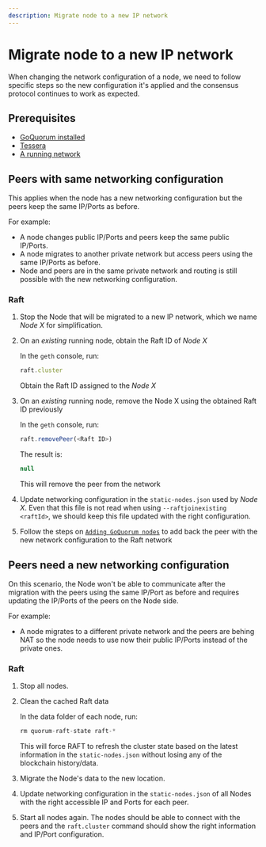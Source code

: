 ```yaml
---
description: Migrate node to a new IP network
---
```


# Migrate node to a new IP network

When changing the network configuration of a node, we need to follow specific steps so the new configuration it's applied and the consensus protocol continues to work as expected.

## Prerequisites

- [GoQuorum installed](../GetStarted/Install.md)
- [Tessera](https://docs.tessera.consensys.net)
- [A running network](../../Tutorials/Create-IBFT-Network.md)

## Peers with same networking configuration

This applies when the node has a new networking configuration but the peers keep the same IP/Ports as before.

For example:
* A node changes public IP/Ports and peers keep the same public IP/Ports.
* A node migrates to another private network but access peers using the same IP/Ports as before.
* Node and peers are in the same private network and routing is still possible with the new networking configuration.

### Raft

1. Stop the Node that will be migrated to a new IP network, which we name *Node X* for simplification.

1. On an *existing* running node, obtain the Raft ID of *Node X*

    In the `geth` console, run:

    ```js
    raft.cluster
    ```

    Obtain the Raft ID assigned to the *Node X*

1. On an *existing* running node, remove the Node X using the obtained Raft ID previously

    In the `geth` console, run:

    ```js
    raft.removePeer(<Raft ID>)
    ```

    The result is:

    ```js
    null
    ```

    This will remove the peer from the network

1. Update networking configuration in the `static-nodes.json` used by *Node X*.
    Even that this file is not read when using `--raftjoinexisting <raftId>`, we should keep this file updated with the right configuration.

1. Follow the steps on [`Adding GoQuorum nodes`](./add_node_examples.md#raft) to add back the peer with the new network configuration to the Raft network

## Peers need a new networking configuration

On this scenario, the Node won't be able to communicate after the migration with the peers using the same IP/Port as before and requires updating the IP/Ports of the peers on the Node side.

For example:
* A node migrates to a different private network and the peers are behing NAT so the node needs to use now their public IP/Ports instead of the private ones.

### Raft

1. Stop all nodes.

1. Clean the cached Raft data

    In the data folder of each node, run:

    ```js
    rm quorum-raft-state raft-*
    ```

    This will force RAFT to refresh the cluster state based on the latest information in the `static-nodes.json` without losing any of the blockchain history/data.

1. Migrate the Node's data to the new location.

1. Update networking configuration in the `static-nodes.json` of all Nodes with the right accessible IP and Ports for each peer.

1. Start all nodes again.
    The nodes should be able to connect with the peers and the `raft.cluster` command should show the right information and IP/Port configuration.